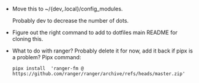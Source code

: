 * Move this to ~/{dev,.local}/config_modules.

  Probably dev to decrease the number of dots.

* Figure out the right command to add to dotfiles main README for cloning this.

* What to do with ranger? Probably delete it for now, add it back if pipx is a problem?
  Pipx command:

  ```
  pipx install  'ranger-fm @ https://github.com/ranger/ranger/archive/refs/heads/master.zip'
  ```